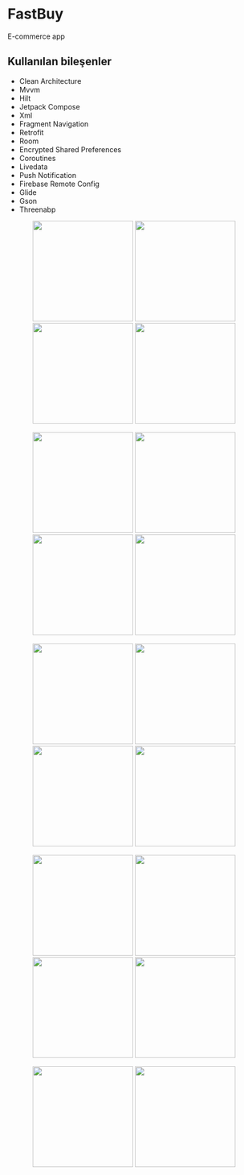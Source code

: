 # FastBuy
E-commerce app
## Kullanılan bileşenler
- Clean Architecture
- Mvvm
- Hilt
- Jetpack Compose
- Xml
- Fragment Navigation
- Retrofit
- Room
- Encrypted Shared Preferences
- Coroutines
- Livedata
- Push Notification
- Firebase Remote Config
- Glide
- Gson
- Threenabp


<p align="center">
<img src="https://github.com/Tolgaoren/FastBuy/assets/64495530/fe17684c-7266-45a7-b0c5-bc89169af452" width="200">
<img src="https://github.com/Tolgaoren/FastBuy/assets/64495530/a3e1364e-3975-43a4-bec9-fad7cfcdedb8" width="200">
<img src="https://github.com/Tolgaoren/FastBuy/assets/64495530/8edfb761-dad4-4403-b996-6ea33d8dcc06" width="200">
<img src="https://github.com/Tolgaoren/FastBuy/assets/64495530/6bacb263-52fb-4e55-a90e-ebb8f62ef761" width="200">
</p>
<p align="center">
<img src="https://github.com/Tolgaoren/FastBuy/assets/64495530/5d6397b7-560f-4323-a24d-59dac74d03a0" width="200">
<img src="https://github.com/Tolgaoren/FastBuy/assets/64495530/7776d3ee-bbf9-46a9-b2cd-0f29ed9f9511" width="200">
<img src="https://github.com/Tolgaoren/FastBuy/assets/64495530/f67d408f-49bb-4dc9-9fda-01a5244e4952" width="200">
<img src="https://github.com/Tolgaoren/FastBuy/assets/64495530/1895cd52-89aa-46bb-998e-e33e02aa8af8" width="200">
</p>
<p align="center">
<img src="https://github.com/Tolgaoren/FastBuy/assets/64495530/38fbf71c-fbd3-4dc2-98bc-ea173cbbb53d" width="200">
<img src="https://github.com/Tolgaoren/FastBuy/assets/64495530/aab7a32e-9d61-4f72-986d-e21fb1335c89" width="200">
<img src="https://github.com/Tolgaoren/FastBuy/assets/64495530/4544f5cb-a148-4022-890c-173f963ade4d" width="200">
<img src="https://github.com/Tolgaoren/FastBuy/assets/64495530/79b8d340-ff45-425e-8c04-29d44d3c3fe6" width="200">
</p>
<p align="center">
<img src="https://github.com/Tolgaoren/FastBuy/assets/64495530/bf5c0c5d-3d9c-4d77-90ce-664b3a09106d" width="200">
<img src="https://github.com/Tolgaoren/FastBuy/assets/64495530/2c665b3e-0387-4d26-927f-9a49d2aee13a" width="200">
<img src="https://github.com/Tolgaoren/FastBuy/assets/64495530/25282bce-da97-44b6-bda0-5412cab18e14" width="200">
<img src="https://github.com/Tolgaoren/FastBuy/assets/64495530/27fbe333-27cc-4496-8913-a9c0b9b763a6" width="200">
</p>
<p align="center">
<img src="https://github.com/Tolgaoren/FastBuy/assets/64495530/505ebd3d-6816-4c14-a13c-8e6bcf243a5b" width="200">
<img src="https://github.com/Tolgaoren/FastBuy/assets/64495530/f88ad5eb-b537-4727-b765-1f6414411fd9" width="200">
</p>





